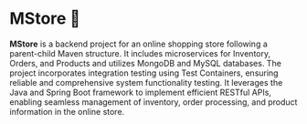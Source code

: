 # MStore 🛒
<b>MStore</b> is a backend project for an online shopping store following a parent-child Maven structure. It includes 
microservices for Inventory, Orders, and Products and utilizes MongoDB and MySQL databases. The project incorporates 
integration testing using Test Containers, ensuring reliable and comprehensive system functionality testing. It leverages the Java 
and Spring Boot framework to implement efficient RESTful APIs, enabling seamless management of inventory, order processing, 
and product information in the online store. 
